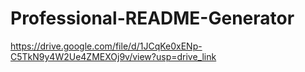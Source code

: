 # Professional-README-Generator
https://drive.google.com/file/d/1JCqKe0xENp-C5TkN9y4W2Ue4ZMEXOj9v/view?usp=drive_link
